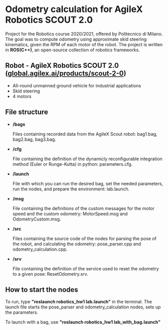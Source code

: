 # Odometry calculation for AgileX Robotics SCOUT 2.0
Project for the Robotics course 2020/2021, offered by Politecnico di Milano.
The goal was to compute odometry using approximate skid steering kinematics, given the RPM of each motor of the robot.
The project is written in **ROS(C++)**, an open-source collection of robotics frameworks.


Robot - AgileX Robotics SCOUT 2.0 ([global.agilex.ai/products/scout-2-0](https://global.agilex.ai/products/scout-2-0))
---
* All-round unmanned ground vehicle for industrial applications
* Skid steering
* 4 motors

File structure
---
* **/bags**

   Files containing recorded data from the AgileX Scout robot: bag1.bag, bag2.bag, bag3.bag.
* **/cfg**

   File containing the definition of the dynamicly reconfigurable integration method (Euler or Runge-Kutta) in python: parameters.cfg.
* **/launch**

   File with which you can run the desired bag, set the needed parameters, run the nodes, and prepare the environment: lab.launch.
* **/msg**

   File containing the definitions of the custom messages for the motor speed and the custom odometry: MotorSpeed.msg and OdometryCustom.msg.
* **/src**

   Files containing the source code of the nodes for parsing the pose of the robot, and calculating the odometry: pose_parser.cpp and odometry_calculation.cpp.
* **/srv**

   File containing the definition of the service used to reset the odometry to a given pose: ResetOdometry.srv.

How to start the nodes
---
To run, type **"roslaunch robotics_hw1 lab.launch"** in the terminal.
The launch file starts the pose_parser and odometry_calculation nodes, sets up the parameters.

To launch with a bag, use **"roslaunch robotics_hw1 lab_with_bag.launch"**
